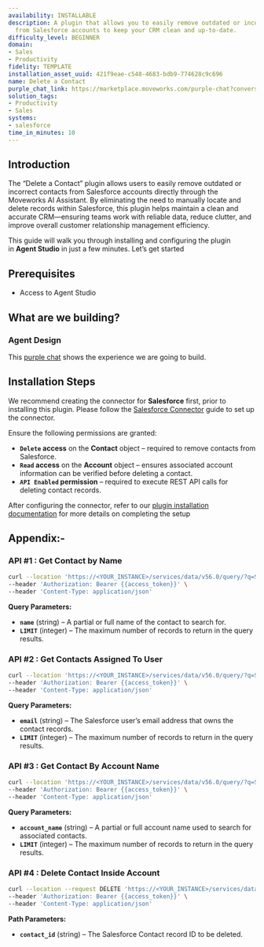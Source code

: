 ```yaml
---
availability: INSTALLABLE
description: A plugin that allows you to easily remove outdated or incorrect contacts
  from Salesforce accounts to keep your CRM clean and up-to-date.
difficulty_level: BEGINNER
domain:
- Sales
- Productivity
fidelity: TEMPLATE
installation_asset_uuid: 421f9eae-c548-4683-bdb9-774628c9c696
name: Delete a Contact
purple_chat_link: https://marketplace.moveworks.com/purple-chat?conversation=%7B%22messages%22%3A%5B%7B%22role%22%3A%22user%22%2C%22parts%22%3A%5B%7B%22richText%22%3A%22Delete+John+Doe+from+Acme+account.%22%7D%5D%7D%2C%7B%22role%22%3A%22assistant%22%2C%22parts%22%3A%5B%7B%22richText%22%3A%22Okay%2C+I+can+help+you+delete+a+contact+from+%3Cb+xmlns%3D%5C%22http%3A%2F%2Fwww.w3.org%2F1999%2Fxhtml%5C%22%3ESalesforce%3C%2Fb%3E.+First%2C+I+need+to+find+contacts+associated+with+%27Acme+account%27.%22%7D%2C%7B%22reasoningSteps%22%3A%5B%7B%22status%22%3A%22success%22%2C%22richText%22%3A%22Searching+for+contacts+in+%27Acme+account%27+in+%3Cb+xmlns%3D%5C%22http%3A%2F%2Fwww.w3.org%2F1999%2Fxhtml%5C%22%3ESalesforce%3C%2Fb%3E.%22%7D%5D%7D%2C%7B%22richText%22%3A%22%3Cp%3EI+found+the+following+contacts+in+%3Cstrong%3EAcme+account%3C%2Fstrong%3E%3A%3C%2Fp%3E%3Col%3E%3Cli%3E%3Cp%3EJohn+Doe+%28john.doe%40acme.com%29%3C%2Fp%3E%3C%2Fli%3E%3Cli%3E%3Cp%3EJane+Smith+%28jane.smith%40acme.com%29%3C%2Fp%3E%3C%2Fli%3E%3Cli%3E%3Cp%3EJohn+Doe+%28john.doe.marketing%40acme.com%29%3C%2Fp%3E%3C%2Fli%3E%3C%2Fol%3E%3Cp%3EPlease+choose+the+contact+you%27d+like+to+delete.%3C%2Fp%3E%22%7D%5D%7D%2C%7B%22role%22%3A%22user%22%2C%22parts%22%3A%5B%7B%22richText%22%3A%22%3Cp%3E3%3C%2Fp%3E%22%7D%5D%7D%2C%7B%22role%22%3A%22assistant%22%2C%22parts%22%3A%5B%7B%22richText%22%3A%22You+have+selected+to+delete+%27John+Doe+%28john.doe.marketing%40acme.com%29%27.+Is+this+correct%3F+Please+confirm+to+proceed+with+the+deletion.%22%7D%5D%7D%2C%7B%22role%22%3A%22user%22%2C%22parts%22%3A%5B%7B%22richText%22%3A%22Confirm.%22%7D%5D%7D%2C%7B%22role%22%3A%22assistant%22%2C%22parts%22%3A%5B%7B%22reasoningSteps%22%3A%5B%7B%22status%22%3A%22success%22%2C%22richText%22%3A%22Deleting+contact+%27John+Doe+%28john.doe.marketing%40acme.com%29%27+from+%3Cb+xmlns%3D%5C%22http%3A%2F%2Fwww.w3.org%2F1999%2Fxhtml%5C%22%3ESalesforce%3C%2Fb%3E.%22%7D%5D%7D%2C%7B%22richText%22%3A%22Contact+%27John+Doe+%28john.doe.marketing%40acme.com%29%27+has+been+successfully+deleted+from+%3Cb+xmlns%3D%5C%22http%3A%2F%2Fwww.w3.org%2F1999%2Fxhtml%5C%22%3ESalesforce%3C%2Fb%3E.%22%7D%5D%7D%5D%7D
solution_tags:
- Productivity
- Sales
systems:
- salesforce
time_in_minutes: 10
---
```


## Introduction

The “Delete a Contact” plugin allows users to easily remove outdated or incorrect contacts from Salesforce accounts directly through the Moveworks AI Assistant. By eliminating the need to manually locate and delete records within Salesforce, this plugin helps maintain a clean and accurate CRM—ensuring teams work with reliable data, reduce clutter, and improve overall customer relationship management efficiency.

This guide will walk you through installing and configuring the plugin in **Agent Studio** in just a few minutes. Let’s get started

## Prerequisites

- Access to Agent Studio

## **What are we building?**

### **Agent Design**

This [purple chat](https://marketplace.moveworks.com/purple-chat?conversation=%7B%22messages%22%3A%5B%7B%22role%22%3A%22user%22%2C%22parts%22%3A%5B%7B%22richText%22%3A%22Delete+John+Doe+from+Acme+account.%22%7D%5D%7D%2C%7B%22role%22%3A%22assistant%22%2C%22parts%22%3A%5B%7B%22richText%22%3A%22Okay%2C+I+can+help+you+delete+a+contact+from+%3Cb+xmlns%3D%5C%22http%3A%2F%2Fwww.w3.org%2F1999%2Fxhtml%5C%22%3ESalesforce%3C%2Fb%3E.+First%2C+I+need+to+find+contacts+associated+with+%27Acme+account%27.%22%7D%2C%7B%22reasoningSteps%22%3A%5B%7B%22status%22%3A%22success%22%2C%22richText%22%3A%22Searching+for+contacts+in+%27Acme+account%27+in+%3Cb+xmlns%3D%5C%22http%3A%2F%2Fwww.w3.org%2F1999%2Fxhtml%5C%22%3ESalesforce%3C%2Fb%3E.%22%7D%5D%7D%2C%7B%22richText%22%3A%22%3Cp%3EI+found+the+following+contacts+in+%3Cstrong%3EAcme+account%3C%2Fstrong%3E%3A%3C%2Fp%3E%3Col%3E%3Cli%3E%3Cp%3EJohn+Doe+%28john.doe%40acme.com%29%3C%2Fp%3E%3C%2Fli%3E%3Cli%3E%3Cp%3EJane+Smith+%28jane.smith%40acme.com%29%3C%2Fp%3E%3C%2Fli%3E%3Cli%3E%3Cp%3EJohn+Doe+%28john.doe.marketing%40acme.com%29%3C%2Fp%3E%3C%2Fli%3E%3C%2Fol%3E%3Cp%3EPlease+choose+the+contact+you%27d+like+to+delete.%3C%2Fp%3E%22%7D%5D%7D%2C%7B%22role%22%3A%22user%22%2C%22parts%22%3A%5B%7B%22richText%22%3A%22%3Cp%3E3%3C%2Fp%3E%22%7D%5D%7D%2C%7B%22role%22%3A%22assistant%22%2C%22parts%22%3A%5B%7B%22richText%22%3A%22You+have+selected+to+delete+%27John+Doe+%28john.doe.marketing%40acme.com%29%27.+Is+this+correct%3F+Please+confirm+to+proceed+with+the+deletion.%22%7D%5D%7D%2C%7B%22role%22%3A%22user%22%2C%22parts%22%3A%5B%7B%22richText%22%3A%22Confirm.%22%7D%5D%7D%2C%7B%22role%22%3A%22assistant%22%2C%22parts%22%3A%5B%7B%22reasoningSteps%22%3A%5B%7B%22status%22%3A%22success%22%2C%22richText%22%3A%22Deleting+contact+%27John+Doe+%28john.doe.marketing%40acme.com%29%27+from+%3Cb+xmlns%3D%5C%22http%3A%2F%2Fwww.w3.org%2F1999%2Fxhtml%5C%22%3ESalesforce%3C%2Fb%3E.%22%7D%5D%7D%2C%7B%22richText%22%3A%22Contact+%27John+Doe+%28john.doe.marketing%40acme.com%29%27+has+been+successfully+deleted+from+%3Cb+xmlns%3D%5C%22http%3A%2F%2Fwww.w3.org%2F1999%2Fxhtml%5C%22%3ESalesforce%3C%2Fb%3E.%22%7D%5D%7D%5D%7D) shows the experience we are going to build.

## Installation Steps

We recommend creating the connector for **Salesforce** first, prior to installing this plugin. Please follow the [Salesforce Connector](https://marketplace.moveworks.com/connectors/salesforce?hist=home%2Cplgn.salesforce-create-campaign-inside-account%2Cbrws#how-to-implement) guide to set up the connector.

Ensure the following permissions are granted:

- **`Delete` access** on the **Contact** object – required to remove contacts from Salesforce.
- **`Read` access** on the **Account** object – ensures associated account information can be verified before deleting a contact.
- **`API Enabled` permission** – required to execute REST API calls for deleting contact records.

After configuring the connector, refer to our [plugin installation documentation](https://help.moveworks.com/docs/ai-agent-marketplace-installation) for more details on completing the setup

## **Appendix:-**

### **API #1 : Get Contact by Name**

```bash
curl --location 'https://<YOUR_INSTANCE>/services/data/v56.0/query/?q=SELECT+Id%2CName%2CTitle%2CAccount.Name%2CPhone%2CEmail%2CCreatedDate%2CLastActivityDate+FROM+Contact+WHERE+Name+LIKE+%27%25{{name}}%25%27+ORDER+BY+LastModifiedDate+DESC+LIMIT+100' \
--header 'Authorization: Bearer {{access_token}}' \
--header 'Content-Type: application/json'
```

**Query Parameters:**

- **`name`** (string) – A partial or full name of the contact to search for.
- **`LIMIT`** (integer) – The maximum number of records to return in the query results.

### **API #2 : Get Contacts Assigned To User**

```bash
curl --location 'https://<YOUR_INSTANCE>/services/data/v56.0/query/?q=SELECT+Id%2CName%2CTitle%2CAccount.Name%2CEmail%2CPhone%2CCreatedDate%2CLastActivityDate+FROM+Contact+WHERE+Owner.Email%3D%27{{email}}%27+ORDER+BY+LastModifiedDate+DESC+LIMIT+100' \
--header 'Authorization: Bearer {{access_token}}' \
--header 'Content-Type: application/json'
```

**Query Parameters:**

- **`email`** (string) – The Salesforce user’s email address that owns the contact records.
- **`LIMIT`** (integer) – The maximum number of records to return in the query results.

### **API #3 : Get Contact By Account Name**

```bash
curl --location 'https://<YOUR_INSTANCE>/services/data/v56.0/query/?q=SELECT+Id%2CName%2CAccount.Name%2CTitle%2CEmail%2CCreatedDate%2CLastActivityDate+FROM+Contact+WHERE+Account.Name+LIKE+%27%25{{account_name}}%25%27+ORDER+BY+LastModifiedDate+DESC+LIMIT+100' \
--header 'Authorization: Bearer {{access_token}}' \
--header 'Content-Type: application/json'
```

**Query Parameters:**

- **`account_name`** (string) – A partial or full account name used to search for associated contacts.
- **`LIMIT`** (integer) – The maximum number of records to return in the query results.

### **API #4 : Delete Contact Inside Account**

```bash
curl --location --request DELETE 'https://<YOUR_INSTANCE>/services/data/v56.0/sobjects/Contact/{{contact_id}}' \
--header 'Authorization: Bearer {{access_token}}' \
--header 'Content-Type: application/json'
```

**Path Parameters:**

- **`contact_id`** (string) – The Salesforce Contact record ID to be deleted.